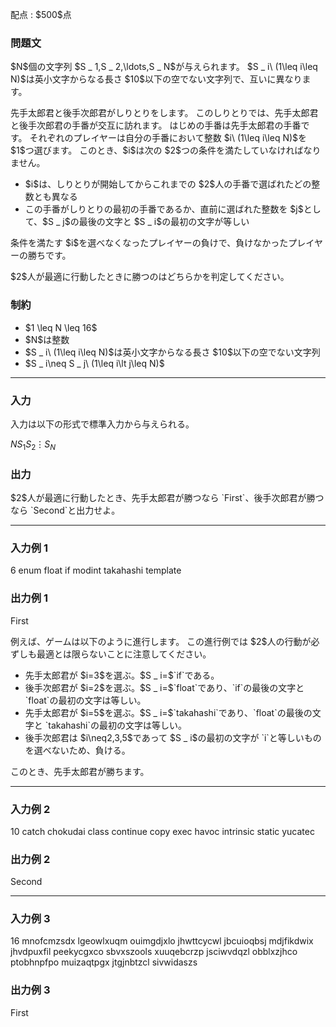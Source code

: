 
<div>

<span>

<span>

<p>
配点 : $500$点
</p>

<div>

<section>

### **問題文**

<p>
$N$個の文字列 $S _ 1,S _ 2,\ldots,S _ N$が与えられます。
$S _ i\ (1\leq i\leq N)$は英小文字からなる長さ $10$以下の空でない文字列で、互いに異なります。
</p>

<p>
先手太郎君と後手次郎君がしりとりをします。
このしりとりでは、先手太郎君と後手次郎君の手番が交互に訪れます。
はじめの手番は先手太郎君の手番です。
それぞれのプレイヤーは自分の手番において整数 $i\ (1\leq i\leq N)$を $1$つ選びます。
このとき、$i$は次の $2$つの条件を満たしていなければなりません。
</p>

<ul>

<li>
$i$は、しりとりが開始してからこれまでの $2$人の手番で選ばれたどの整数とも異なる
</li>

<li>
この手番がしりとりの最初の手番であるか、直前に選ばれた整数を $j$として、$S _ j$の最後の文字と $S _ i$の最初の文字が等しい
</li>

</ul>

<p>
条件を満たす $i$を選べなくなったプレイヤーの負けで、負けなかったプレイヤーの勝ちです。
</p>

<p>
$2$人が最適に行動したときに勝つのはどちらかを判定してください。
</p>

</section>

</div>

<div>

<section>

### **制約**

<ul>

<li>
$1 \leq N \leq 16$
</li>

<li>
$N$は整数
</li>

<li>
$S _ i\ (1\leq i\leq N)$は英小文字からなる長さ $10$以下の空でない文字列
</li>

<li>
$S _ i\neq S _ j\ (1\leq i\lt j\leq N)$
</li>

</ul>

</section>

</div>

---

<div>

<div>

<section>

### **入力**

<p>
入力は以下の形式で標準入力から与えられる。
</p>

<div>

$N$$S_1$$S_2$$\vdots$$S_N$
</div>

</section>

</div>

<div>

<section>

### **出力**

<p>
$2$人が最適に行動したとき、先手太郎君が勝つなら `First`、後手次郎君が勝つなら `Second`と出力せよ。
</p>

</section>

</div>

</div>

---

<div>

<section>

### **入力例 1**

<div>

6
enum
float
if
modint
takahashi
template

</div>

</section>

</div>

<div>

<section>

### **出力例 1**

<div>

First

</div>

<p>
例えば、ゲームは以下のように進行します。
この進行例では $2$人の行動が必ずしも最適とは限らないことに注意してください。
</p>

<ul>

<li>
先手太郎君が $i=3$を選ぶ。$S _ i=$`if`である。
</li>

<li>
後手次郎君が $i=2$を選ぶ。$S _ i=$`float`であり、`if`の最後の文字と `float`の最初の文字は等しい。
</li>

<li>
先手太郎君が $i=5$を選ぶ。$S _ i=$`takahashi`であり、`float`の最後の文字と `takahashi`の最初の文字は等しい。
</li>

<li>
後手次郎君は $i\neq2,3,5$であって $S _ i$の最初の文字が `i`と等しいものを選べないため、負ける。
</li>

</ul>

<p>
このとき、先手太郎君が勝ちます。
</p>

</section>

</div>

---

<div>

<section>

### **入力例 2**

<div>

10
catch
chokudai
class
continue
copy
exec
havoc
intrinsic
static
yucatec

</div>

</section>

</div>

<div>

<section>

### **出力例 2**

<div>

Second

</div>

</section>

</div>

---

<div>

<section>

### **入力例 3**

<div>

16
mnofcmzsdx
lgeowlxuqm
ouimgdjxlo
jhwttcycwl
jbcuioqbsj
mdjfikdwix
jhvdpuxfil
peekycgxco
sbvxszools
xuuqebcrzp
jsciwvdqzl
obblxzjhco
ptobhnpfpo
muizaqtpgx
jtgjnbtzcl
sivwidaszs

</div>

</section>

</div>

<div>

<section>

### **出力例 3**

<div>

First

</div>

</section>

</div>

</span>

</span>

</div>
